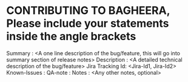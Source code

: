 # CONTRIBUTING TO BAGHEERA, Please include your statements inside the angle brackets

Summary 	 : <A one line description of the bug/feature, this will go into summary section of 
		  release notes>
Description	 : <A detailed technical description of the bug/feature>
Jira Tracking Id: <Jira-Id1, Jira-Id2>
Known-Issues	 : <Any known issues>
QA-note		 : <Steps to be followed by QA for validating>
Notes		 : <Any other notes, optional>
